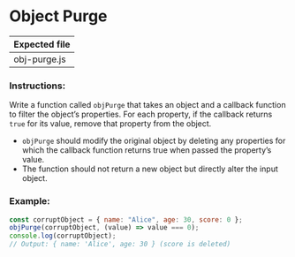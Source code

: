 # Object Purge

| Expected file |
| ------------- |
| obj-purge.js  |

### Instructions:

Write a function called `objPurge` that takes an object and a callback function to filter the object’s properties. For each property, if the callback returns `true` for its value, remove that property from the object.

- `objPurge` should modify the original object by deleting any properties for which the callback function returns true when passed the property’s value.
- The function should not return a new object but directly alter the input object.

### Example:

```js
const corruptObject = { name: "Alice", age: 30, score: 0 };
objPurge(corruptObject, (value) => value === 0);
console.log(corruptObject);
// Output: { name: 'Alice', age: 30 } (score is deleted)
```
